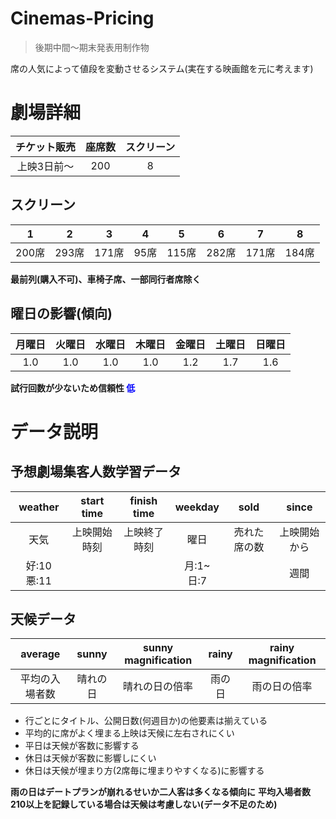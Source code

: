 # Cinemas-Pricing
>後期中間〜期末発表用制作物

席の人気によって値段を変動させるシステム(実在する映画館を元に考えます)

# 劇場詳細

|チケット販売|座席数|スクリーン|
|:-:|:-:|:-:|
|上映3日前〜|200|8|

## スクリーン
|1|2|3|4|5|6|7|8|
|:-:|:-:|:-:|:-:|:-:|:-:|:-:|:-:|
|200席|293席|171席|95席|115席|282席|171席|184席|

**最前列(購入不可)、車椅子席、一部同行者席除く**

## 曜日の影響(傾向)

|月曜日|火曜日|水曜日|木曜日|金曜日|土曜日|日曜日|
|:-:|:-:|:-:|:-:|:-:|:-:|:-:|
|1.0|1.0|1.0|1.0|1.2|1.7|1.6|

**試行回数が少ないため信頼性 <font color="blue">低</font>**

# データ説明

## 予想劇場集客人数学習データ
|weather|start time|finish time|weekday|sold|since|
|:-:|:-:|:-:|:-:|:-:|:-:|
|天気|上映開始時刻|上映終了時刻|曜日|売れた席の数|上映開始から|
|好:10 悪:11|||月:1~日:7||週間|

## 天候データ
|average|sunny|sunny magnification|rainy|rainy magnification|
|:-:|:-:|:-:|:-:|:-:|
|平均の入場者数|晴れの日|晴れの日の倍率|雨の日|雨の日の倍率|

- 行ごとにタイトル、公開日数(何週目か)の他要素は揃えている
- 平均的に席がよく埋まる上映は天候に左右されにくい
- 平日は天候が客数に影響する
- 休日は天候が客数に影響しにくい
- 休日は天候が埋まり方(2席毎に埋まりやすくなる)に影響する

**雨の日はデートプランが崩れるせいか二人客は多くなる傾向に**
**平均入場者数210以上を記録している場合は天候は考慮しない(データ不足のため)**